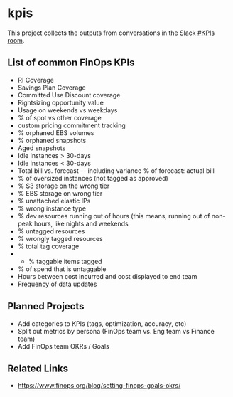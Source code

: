 # kpis

This project collects the outputs from conversations in the Slack [#KPIs room](https://finopsfoundation.slack.com/archives/CM25PLFD5).

## List of common FinOps KPIs

* RI Coverage
* Savings Plan Coverage
* Committed Use Discount coverage
* Rightsizing opportunity value
* Usage on weekends vs weekdays
* % of spot vs other coverage
* custom pricing commitment tracking
* % orphaned EBS volumes
* % orphaned snapshots
* Aged snapshots
* Idle instances > 30-days
* Idle instances < 30-days
* Total bill vs. forecast -- including variance % of forecast: actual bill
* % of oversized instances (not tagged as approved)
* % S3 storage on the wrong tier
* % EBS storage on wrong tier
* % unattached elastic IPs
* % wrong instance type
* % dev resources running out of hours (this means, running out of non-peak hours, like nights and weekends
* % untagged resources
* % wrongly tagged resources
* % total tag coverage
* * % taggable items tagged
* % of spend that is untaggable 
* Hours between cost incurred and cost displayed to end team
* Frequency of data updates


## Planned Projects

* Add categories to KPIs (tags, optimization, accuracy, etc)
* Split out metrics by persona (FinOps team vs. Eng team vs Finance team)
* Add FinOps team OKRs / Goals

## Related Links

* https://www.finops.org/blog/setting-finops-goals-okrs/
